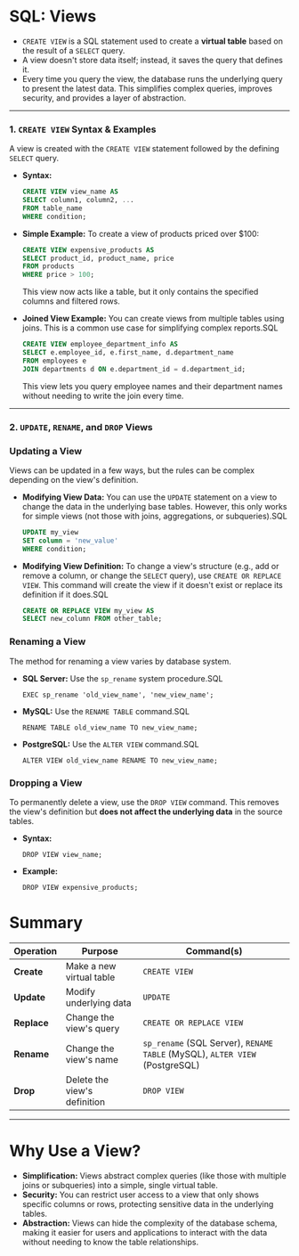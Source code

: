 # SQL: Views

- `CREATE VIEW` is a SQL statement used to create a **virtual table** based on the result of a `SELECT` query.
- A view doesn't store data itself; instead, it saves the query that defines it.
- Every time you query the view, the database runs the underlying query to present the latest data. This simplifies complex queries, improves security, and provides a layer of abstraction.

---

### **1. `CREATE VIEW` Syntax & Examples**

A view is created with the `CREATE VIEW` statement followed by the defining `SELECT` query.

- **Syntax:**
    
    ```sql
    CREATE VIEW view_name AS
    SELECT column1, column2, ...
    FROM table_name
    WHERE condition;
    ```
    
- **Simple Example:**
To create a view of products priced over $100:
    
    ```sql
    CREATE VIEW expensive_products AS
    SELECT product_id, product_name, price
    FROM products
    WHERE price > 100;
    ```
    
    This view now acts like a table, but it only contains the specified columns and filtered rows.
    
- **Joined View Example:**
You can create views from multiple tables using joins. This is a common use case for simplifying complex reports.SQL
    
    ```sql
    CREATE VIEW employee_department_info AS
    SELECT e.employee_id, e.first_name, d.department_name
    FROM employees e
    JOIN departments d ON e.department_id = d.department_id;
    ```
    
    This view lets you query employee names and their department names without needing to write the join every time.
    

---

### **2. `UPDATE`, `RENAME`, and `DROP` Views**

### **Updating a View**

Views can be updated in a few ways, but the rules can be complex depending on the view's definition.

- **Modifying View Data:** You can use the `UPDATE` statement on a view to change the data in the underlying base tables. However, this only works for simple views (not those with joins, aggregations, or subqueries).SQL
    
    ```sql
    UPDATE my_view
    SET column = 'new_value'
    WHERE condition;
    ```
    
- **Modifying View Definition:** To change a view's structure (e.g., add or remove a column, or change the `SELECT` query), use `CREATE OR REPLACE VIEW`. This command will create the view if it doesn't exist or replace its definition if it does.SQL
    
    ```sql
    CREATE OR REPLACE VIEW my_view AS
    SELECT new_column FROM other_table;
    ```
    

### **Renaming a View**

The method for renaming a view varies by database system.

- **SQL Server:** Use the `sp_rename` system procedure.SQL
    
    `EXEC sp_rename 'old_view_name', 'new_view_name';`
    
- **MySQL:** Use the `RENAME TABLE` command.SQL
    
    `RENAME TABLE old_view_name TO new_view_name;`
    
- **PostgreSQL:** Use the `ALTER VIEW` command.SQL
    
    `ALTER VIEW old_view_name RENAME TO new_view_name;`
    

### **Dropping a View**

To permanently delete a view, use the `DROP VIEW` command. This removes the view's definition but **does not affect the underlying data** in the source tables.

- **Syntax:**
    
    `DROP VIEW view_name;`
    
- **Example:**
    
    `DROP VIEW expensive_products;` 
    

# Summary

| **Operation** | **Purpose** | **Command(s)** |
| --- | --- | --- |
| **Create** | Make a new virtual table | `CREATE VIEW` |
| **Update** | Modify underlying data | `UPDATE` |
| **Replace** | Change the view's query | `CREATE OR REPLACE VIEW` |
| **Rename** | Change the view's name | `sp_rename` (SQL Server), `RENAME TABLE` (MySQL), `ALTER VIEW` (PostgreSQL) |
| **Drop** | Delete the view's definition | `DROP VIEW` |

---

# **Why Use a View?**

- **Simplification:** Views abstract complex queries (like those with multiple joins or subqueries) into a simple, single virtual table.
- **Security:** You can restrict user access to a view that only shows specific columns or rows, protecting sensitive data in the underlying tables.
- **Abstraction:** Views can hide the complexity of the database schema, making it easier for users and applications to interact with the data without needing to know the table relationships.
